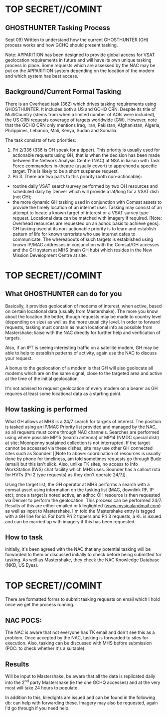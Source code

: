 # TOP SECRET//COMINT 

## GHOSTHUNTER Tasking Process

Sept 09)
Written to understand how the current GHOSTHUNTER (GH) process works and how GCHQ should present tasking.

Note: APPARITION has been designed to provide global access for VSAT geolocation requirements in future and will have its own unique tasking process in place. Some requests which are assessed by the NAC may be put on the APPARITION system depending on the location of the modem and which system has best access.

## Background/Current Formal Tasking

There is an Overhead task (362) which drives tasking requirements using GHOSTHUNTER. It includes both a US and GCHQ CRN. Despite its title of MultiCountry (stems from when a limited number of AOIs were included), the US CRN requests coverage of targets worldwide (GW). However, note that the GCHQ CRN only mentions Iraq, Iran, Pakistan, Afghanistan, Algeria, Philippines, Lebanon, Mali, Kenya, Sudan and Somalia.

The task consists of two priorities:

1. Pri 2/336 (336 is OH speak for a tipper). This priority is usually used for actionable requests using GH, that is when the decision has been made between the Network Analysis Centre (NAC) at NSA in liaison with Task Force commanders in-theatre (usually covert) to apprehend a specific target. This is likely to be a short suspense request.
2. Pri 3. There are two parts to this priority (both non-actionable):

- routine daily VSAT search/survey performed by two OH resources and scheduled daily by Denver which will provide a lat/long for a VSAT dish (not GH);
- the more dynamic GH tasking used in conjunction with Comsat assets to provide the timely location of an internet user. Tasking may consist of an attempt to locate a known target of interest or a VSAT survey type request. Locational data can be matched with imagery if required.
[Note: Overhead resources are requested on an adhoc basis to achieve geos].
GH tasking used at its non-actionable priority is to learn and establish pattern of life for known terrorists who use internet cafes to communicate. The whereabouts of such targets is established using known IP/MAC addresses in conjunction with the Comsat/OH accesses and the GH system at MHS (main GH hub) which resides in the New Mission Development Centre at site.
# TOP SECRET//COMINT 

## What GHOSTHUNTER can do for you

Basically, it provides geolocation of modems of interest, when active, based on certain locational data (usually from Mastershake). The more you know about the location the better, though requests may be made to country level (depending on size) as well as the more usual city level. In order to forward requests, tasking must contain as much locational info as possible from Mastershake; liaise with the NAC directly for further help and verification of targets.

Also, if an IPT is seeing interesting traffic on a satellite modem, GH may be able to help to establish patterns of activity, again use the NAC to discuss your request.

A bonus to the geolocation of a modem is that GH will also geolocate all modems which are on the same signal, close to the targeted area and active at the time of the initial geolocation.

It's not advised to request geolocation of every modem on a bearer as GH requires at least some locational data as a starting point.

## How tasking is performed

What GH allows at MHS is a 24/7 search for targets of interest. The position is tasked using an IP/MAC Priority list provided and managed by the NAC, so all requests must come through NAC channels. Searches are performed using where possible MP15 (search antenna) or MP14 (NMDC special dish) at site; Moonpenny sustained collection is not interrupted. If the target cannot be accessed via these dishes, site may use other GH connected sites such as Sounder.
[[Note to above: coordination of resources is usually done by phone for timeliness, am told sometimes requests go through Bude (email) but this isn't slick. Also, unlike TK sites, no access to Info WorkStation (IWS) chat facility which MHS uses. Sounder has a callout rota for HVTs (Pri 2 type requests) as they don't operate 24/7]].

Using the target list, the GH operator at MHS performs a search with a comsat asset using information on the tasking list (MAC, downlink RF, IP etc); once a target is noted active, an adhoc OH resource is then requested via Denver to perform the geolocation. This process can be performed 24/7. Results of this are either emailed or klieglighted (www.mysicalandmail.com) as well as input to Mastershake. I'm told the Mastershake entry is tagged with a GH line for id. For both Pri 2 tippers and Pri 3 requests, a KL is issued and can be married up with imagery if this has been requested.

## How to task

Initially, it's been agreed with the NAC that any potential tasking will be forwarded to them or discussed initially to check before being submitted for tasking. As well as Mastershake, they check the NAC Knowledge Database (NKD, US Eyes).
# TOP SECRET//COMINT 

There are formatted forms to submit tasking requests on email which I hold once we get the process running.

## NAC POCS:

The NAC is aware that not everyone has TK email and don't see this as a problem.
Once accepted by the NAC, tasking is forwarded to sites for execution.
Also, tasking can be discussed with MHS before submission (POC: to check whether it's a suitable).

## Results

Will be input to Mastershake, be aware that all the data is replicated daily into the $2^{\text {nd }}$ party Mastershake (ie the one GCHQ accesses) and at the very most will take 24 hours to populate.

In addition to this, kliedights are issued and can be found in the following db: can help with forwarding these. Imagery may also be requested, again l'd go through if you need help.
